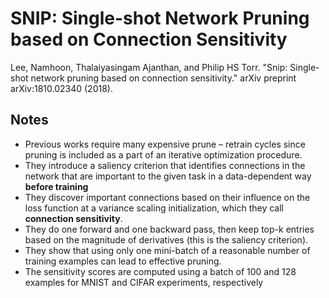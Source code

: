 # SNIP: Single-shot Network Pruning based on Connection Sensitivity

Lee, Namhoon, Thalaiyasingam Ajanthan, and Philip HS Torr. "Snip: Single-shot network pruning based on connection sensitivity." arXiv preprint arXiv:1810.02340 (2018).

## Notes

* Previous works require many expensive prune – retrain cycles since pruning is included as a part of an iterative optimization procedure.
* They introduce a saliency criterion that identifies connections in the network that are important to the given task in a data-dependent way **before training**
* They discover important connections based on their influence on the loss function at a variance scaling initialization, which they call **connection sensitivity**.
* They do one forward and one backward pass, then keep top-k entries based on the magnitude of derivatives (this is the saliency criterion).
* They show that using only one mini-batch of a reasonable number of training examples can lead to effective pruning.
* The sensitivity scores are computed using a batch of 100 and 128 examples for MNIST and CIFAR experiments, respectively